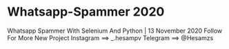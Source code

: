 # Whatsapp-Spammer 2020 
Whatsapp Spammer With Selenium And Python | 13 November 2020
Follow For More New Project
Instagram ==> _.hesampv
Telegram ==> @Hesamzs

